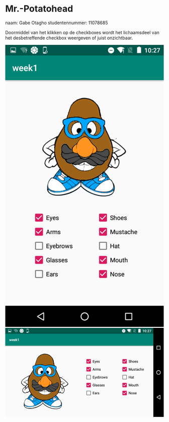 # Mr.-Potatohead
naam: Gabe Otagho
studentennummer: 11078685

Doormiddel van het klikken op de checkboxes wordt het lichaamsdeel van het desbetreffende checkbox weergeven of juist onzichtbaar.

![](https://github.com/otak007/Mr.-Potatohead/blob/master/Screenshot_20190222-102741.png)
![](https://github.com/otak007/Mr.-Potatohead/blob/master/Screenshot_20190222-102747.png)
